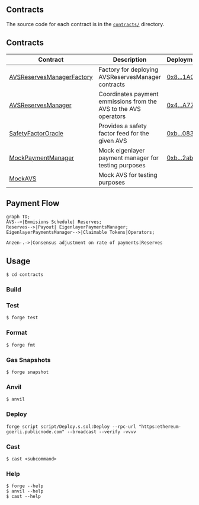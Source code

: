 ## Contracts

The source code for each contract is in the [`contracts/`](contracts/)
directory.

## Contracts

| Contract                                                                      | Description                                                      | Deployment                                                                                   |
| ----------------------------------------------------------------------------- | ---------------------------------------------------------------- | -------------------------------------------------------------------------------------------- |
| [AVSReservesManagerFactory](contracts/src/core/AVSReservesManagerFactory.sol) | Factory for deploying AVSReservesManager contracts               | [0x8...1A0](https://goerli.etherscan.io/address/0x87641EA9Fb385820E726BaA1Fa3f8D35Be3B51A0)  |
| [AVSReservesManager](contracts/src/core/AVSReservesManager.sol)               | Coordinates payment emmissions from the AVS to the AVS operators | [0x4...A77](https://goerli.etherscan.io/address/0x419d8D025806F3cC118Bb1c110D8B12EaE1aEA77)  |
| [SafetyFactorOracle](contracts/src/core/SafetyFactorOracle.sol)               | Provides a safety factor feed for the given AVS                  | [0xb...083](https://goerli.etherscan.io/address/0xb67d80558b65099DC1F15D945513622f6436C083)  |
| [MockPaymentManager](contracts/test/mocks/MockPaymentManager.sol)             | Mock eigenlayer payment manager for testing purposes             | [0xb...2ab](https://goerli.etherscan.io//address/0xb0959F59cBe1b5b45628a4A5e8c24C0b85d052ab) |
| [MockAVS](contracts/test/mocks/MockAVS.sol)                                   | Mock AVS for testing purposes                                    |

## Payment Flow

```mermaid
graph TD;
AVS-->|Emmisions Schedule| Reserves;
Reserves-->|Payout| EigenlayerPaymentsManager;
EigenlayerPaymentsManager-->|Claimable Tokens|Operators;

Anzen-.->|Consensus adjustment on rate of payments|Reserves

```

## Usage

```shell
$ cd contracts
```

### Build

### Test

```shell
$ forge test
```

### Format

```shell
$ forge fmt
```

### Gas Snapshots

```shell
$ forge snapshot
```

### Anvil

```shell
$ anvil
```

### Deploy

```shell
forge script script/Deploy.s.sol:Deploy --rpc-url "https:ethereum-goerli.publicnode.com" --broadcast --verify -vvvv
```

### Cast

```shell
$ cast <subcommand>
```

### Help

```shell
$ forge --help
$ anvil --help
$ cast --help
```
